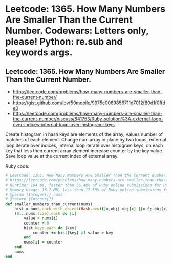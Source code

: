 # Leetcode: 1365. How Many Numbers Are Smaller Than the Current Number. Codewars: Letters only, please! Python: re.sub and keywords args.

## Leetcode: 1365. How Many Numbers Are Smaller Than the Current Number.

- https://leetcode.com/problems/how-many-numbers-are-smaller-than-the-current-number/
- https://gist.github.com/lbvf50mobile/9975c0069856711d7012f80d1f0ffde0
- https://leetcode.com/problems/how-many-numbers-are-smaller-than-the-current-number/discuss/841753/Ruby-solution%3A-external-loop-over-indices-internal-loop-over-histogram-keys.


Create histogram in hash keys are elements of the array, values number of matches of each element. Change num array in place by two loops, external loop iterate over indices, internal loop iterate over histogram keys, on each key that less then current array element increase counter by the key value. Save loop value at the current index of external array.

Ruby code:
```Ruby
# Leetcode: 1365. How Many Numbers Are Smaller Than the Current Number.
# https://leetcode.com/problems/how-many-numbers-are-smaller-than-the-current-number/
# Runtime: 104 ms, faster than 56.48% of Ruby online submissions for How Many Numbers Are Smaller Than the Current Number.
# Memory Usage: 15.7 MB, less than 17.59% of Ruby online submissions for How Many Numbers Are Smaller Than the Current Number.
# @param {Integer[]} nums
# @return {Integer[]}
def smaller_numbers_than_current(nums)
    hist = nums.each_with_object(Hash.new){|x,obj| obj[x] ||= 0; obj[x]+=1;}
    (0...nums.size).each do |i|
        value = nums[i]
        counter = 0
        hist.keys.each do |key|
            counter += hist[key] if value > key
        end
        nums[i] = counter
    end
    nums
end
```